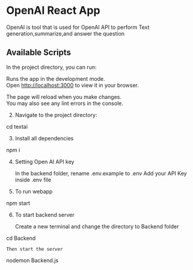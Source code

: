 # OpenAI React App

OpenAI is tool that is used for OpenAI API to perform  Text generation,summarize,and answer the question

## Available Scripts

In the project directory, you can run:

 

Runs the app in the development mode.\
Open [http://localhost:3000](http://localhost:3000) to view it in your browser.

The page will reload when you make changes.\
You may also see any lint errors in the console.

2. Navigate to the project directory:

cd textai

3. Install all dependencies

npm i

4. Setting Open AI API key

    In the backend folder, rename .env.example to .env
    Add your API Key inside .env file

5. To run webapp

npm start

6. To start backend server

    Create a new terminal and change the directory to Backend folder

cd Backend

    Then start the server

nodemon Backend.js
